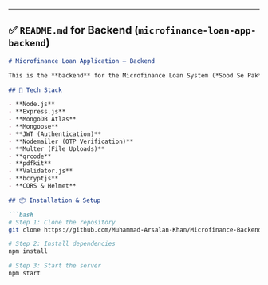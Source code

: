 
---

## ✅ `README.md` for **Backend** (`microfinance-loan-app-backend`)

```markdown
# Microfinance Loan Application – Backend

This is the **backend** for the Microfinance Loan System (*Sood Se Pak*). It provides REST APIs for user authentication, loan application processing, file uploads, QR code generation, PDF generation, admin controls, and more.

## 🔧 Tech Stack

- **Node.js**
- **Express.js**
- **MongoDB Atlas**
- **Mongoose**
- **JWT (Authentication)**
- **Nodemailer (OTP Verification)**
- **Multer (File Uploads)**
- **qrcode**
- **pdfkit**
- **Validator.js**
- **bcryptjs**
- **CORS & Helmet**

## 📦 Installation & Setup

```bash
# Step 1: Clone the repository
git clone https://github.com/Muhammad-Arsalan-Khan/Microfinance-Backend.git

# Step 2: Install dependencies
npm install

# Step 3: Start the server
npm start
